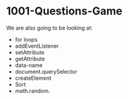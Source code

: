 # 1001-Questions-Game

We are also going to be looking at:

* for loops
* addEventListener
* setAttribute
* getAttribute
* data-name
* document.querySelector
* createElement
* Sort 
* math.random.
